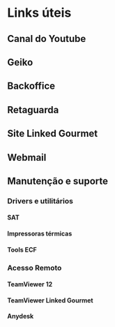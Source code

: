 <!-- TITLE: Material Externo -->
<!-- SUBTITLE: Compilação de Material Externo -->

# Links úteis 

## Canal do Youtube
## Geiko
## Backoffice
## Retaguarda
## Site Linked Gourmet
## Webmail
## Manutenção e suporte
### Drivers e utilitários

#### SAT
#### Impressoras térmicas
#### Tools ECF

### Acesso Remoto
#### TeamViewer 12
#### TeamViewer Linked Gourmet
#### Anydesk

